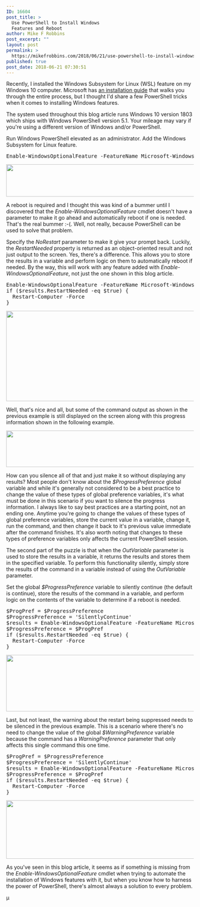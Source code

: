 ```yaml
---
ID: 16604
post_title: >
  Use PowerShell to Install Windows
  Features and Reboot
author: Mike F Robbins
post_excerpt: ""
layout: post
permalink: >
  https://mikefrobbins.com/2018/06/21/use-powershell-to-install-windows-features-and-reboot/
published: true
post_date: 2018-06-21 07:30:51
---
```

Recently, I installed the Windows Subsystem for Linux (WSL) feature on my Windows 10 computer. Microsoft has <a href="https://docs.microsoft.com/en-us/windows/wsl/install-win10" target="_blank" rel="noopener">an installation guide</a> that walks you through the entire process, but I thought I'd share a few PowerShell tricks when it comes to installing Windows features.

The system used throughout this blog article runs Windows 10 version 1803 which ships with Windows PowerShell version 5.1. Your mileage may vary if you're using a different version of Windows and/or PowerShell.

Run Windows PowerShell elevated as an administrator. Add the Windows Subsystem for Linux feature.
<pre class="lang:ps decode:true ">Enable-WindowsOptionalFeature -FeatureName Microsoft-Windows-Subsystem-Linux -Online</pre>
<a href="http://mikefrobbins.com/wp-content/uploads/2018/06/install-wsl1a.jpg"><img class="alignnone size-full wp-image-16605" src="http://mikefrobbins.com/wp-content/uploads/2018/06/install-wsl1a.jpg" alt="" width="858" height="87" /></a>

A reboot is required and I thought this was kind of a bummer until I discovered that the <em>Enable-WindowsOptionalFeature</em> cmdlet doesn't have a parameter to make it go ahead and automatically reboot if one is needed. That's the real bummer :-(. Well, not really, because PowerShell can be used to solve that problem.

Specify the <em>NoRestart</em> parameter to make it give your prompt back. Luckily, the <em>RestartNeeded</em> property is returned as an object-oriented result and not just output to the screen. Yes, there's a difference. This allows you to store the results in a variable and perform logic on them to automatically reboot if needed. By the way, this will work with any feature added with <em>Enable-WindowsOptionalFeature</em>, not just the one shown in this blog article.
<pre class="lang:ps decode:true ">Enable-WindowsOptionalFeature -FeatureName Microsoft-Windows-Subsystem-Linux -Online -NoRestart -OutVariable results
if ($results.RestartNeeded -eq $true) {
  Restart-Computer -Force
}</pre>
<a href="http://mikefrobbins.com/wp-content/uploads/2018/06/install-wsl2a.jpg"><img class="alignnone size-full wp-image-16606" src="http://mikefrobbins.com/wp-content/uploads/2018/06/install-wsl2a.jpg" alt="" width="859" height="243" /></a>

Well, that's nice and all, but some of the command output as shown in the previous example is still displayed on the screen along with this progress information shown in the following example.

<a href="http://mikefrobbins.com/wp-content/uploads/2018/06/install-wsl3a.jpg"><img class="alignnone size-full wp-image-16607" src="http://mikefrobbins.com/wp-content/uploads/2018/06/install-wsl3a.jpg" alt="" width="859" height="98" /></a>

How can you silence all of that and just make it so without displaying any results? Most people don't know about the <em>$ProgressPreference</em> global variable and while it's generally not considered to be a best practice to change the value of these types of global preference variables, it's what must be done in this scenario if you want to silence the progress information. I always like to say best practices are a starting point, not an ending one. Anytime you're going to change the values of these types of global preference variables, store the current value in a variable, change it, run the command, and then change it back to it's previous value immediate after the command finishes. It's also worth noting that changes to these types of preference variables only affects the current PowerShell session.

The second part of the puzzle is that when the <em>OutVariable</em> parameter is used to store the results in a variable, it returns the results and stores them in the specified variable. To perform this functionality silently, simply store the results of the command in a variable instead of using the <em>OutVariable</em> parameter.

Set the global <em>$ProgressPreference</em> variable to silently continue (the default is continue), store the results of the command in a variable, and perform logic on the contents of the variable to determine if a reboot is needed.
<pre class="lang:ps decode:true">$ProgPref = $ProgressPreference
$ProgressPreference = 'SilentlyContinue'
$results = Enable-WindowsOptionalFeature -FeatureName Microsoft-Windows-Subsystem-Linux -Online -NoRestart
$ProgressPreference = $ProgPref
if ($results.RestartNeeded -eq $true) {
  Restart-Computer -Force
}</pre>
<a href="http://mikefrobbins.com/wp-content/uploads/2018/06/install-wsl4b.jpg"><img class="alignnone size-full wp-image-16630" src="http://mikefrobbins.com/wp-content/uploads/2018/06/install-wsl4b.jpg" alt="" width="859" height="152" /></a>

Last, but not least, the warning about the restart being suppressed needs to be silenced in the previous example. This is a scenario where there's no need to change the value of the global <em>$WarningPreference</em> variable because the command has a <em>WarningPreference</em> parameter that only affects this single command this one time.
<pre class="lang:ps decode:true">$ProgPref = $ProgressPreference
$ProgressPreference = 'SilentlyContinue'
$results = Enable-WindowsOptionalFeature -FeatureName Microsoft-Windows-Subsystem-Linux -Online -NoRestart -WarningAction SilentlyContinue
$ProgressPreference = $ProgPref
if ($results.RestartNeeded -eq $true) {
  Restart-Computer -Force
}</pre>
<a href="http://mikefrobbins.com/wp-content/uploads/2018/06/install-wsl5b.jpg"><img class="alignnone size-full wp-image-16631" src="http://mikefrobbins.com/wp-content/uploads/2018/06/install-wsl5b.jpg" alt="" width="859" height="157" /></a>

As you've seen in this blog article, it seems as if something is missing from the <em>Enable-WindowsOptionalFeature</em> cmdlet when trying to automate the installation of Windows features with it, but when you know how to harness the power of PowerShell, there's almost always a solution to every problem.

µ